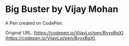 # Big Buster by Vijay Mohan

A Pen created on CodePen.

Original URL: [https://codepen.io/VijayLoi/pen/ByyxBgX](https://codepen.io/VijayLoi/pen/ByyxBgX).

